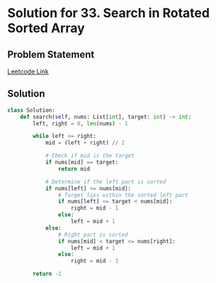 # Solution for 33. Search in Rotated Sorted Array

## Problem Statement

[Leetcode Link](https://leetcode.com/problems/search-in-rotated-sorted-array/)

## Solution

```python
class Solution:
    def search(self, nums: List[int], target: int) -> int:
        left, right = 0, len(nums) - 1

        while left <= right:
            mid = (left + right) // 2

            # Check if mid is the target
            if nums[mid] == target:
                return mid

            # Determine if the left part is sorted
            if nums[left] <= nums[mid]:
                # Target lies within the sorted left part
                if nums[left] <= target < nums[mid]:
                    right = mid - 1
                else:
                    left = mid + 1
            else:
                # Right part is sorted
                if nums[mid] < target <= nums[right]:
                    left = mid + 1
                else:
                    right = mid - 1

        return -1